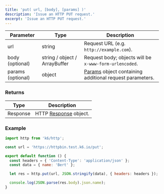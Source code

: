 ```yaml
---
title: 'put( url, [body], [params] )'
description: 'Issue an HTTP PUT request.'
excerpt: 'Issue an HTTP PUT request.'
---
```


| Parameter         | Type                          | Description                                                                               |
| ----------------- | ----------------------------- | ----------------------------------------------------------------------------------------- |
| url               | string                        | Request URL (e.g. `http://example.com`).                                                  |
| body (optional)   | string / object / ArrayBuffer | Request body; objects will be `x-www-form-urlencoded`.                                    |
| params (optional) | object                        | [Params](/javascript-api/v0-31/k6-http/params) object containing additional request parameters. |

### Returns

| Type     | Description                                               |
| -------- | --------------------------------------------------------- |
| Response | HTTP [Response](/javascript-api/v0-31/k6-http/response) object. |

### Example

<CodeGroup labels={[], lineNumbers=[true]}>

```javascript
import http from 'k6/http';

const url = 'https://httpbin.test.k6.io/put';

export default function () {
  const headers = { 'Content-Type': 'application/json' };
  const data = { name: 'Bert' };

  let res = http.put(url, JSON.stringify(data), { headers: headers });

  console.log(JSON.parse(res.body).json.name);
}
```

</CodeGroup>
